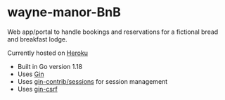 # wayne-manor-BnB
Web app/portal to handle bookings and reservations for a fictional bread and breakfast lodge.

Currently hosted on [Heroku](https://wayne-manor-bnb.herokuapp.com/)

- Built in Go version 1.18
- Uses [Gin](https://github.com/gin-gonic/gin)
- Uses [gin-contrib/sessions](https://github.com/gin-contrib/sessions) for session management
- Uses [gin-csrf](https://github.com/utrack/gin-csrf) 